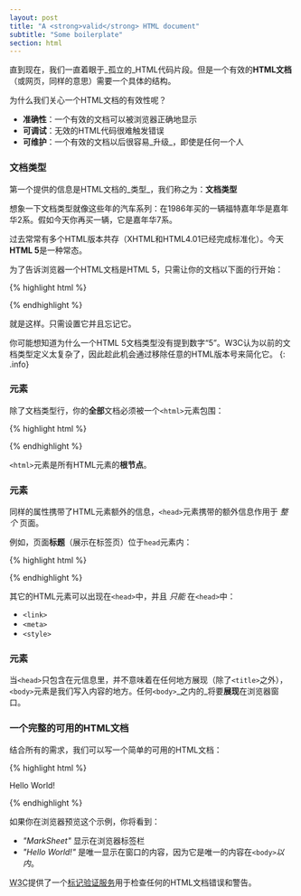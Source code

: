 ```yaml
---
layout: post
title: "A <strong>valid</strong> HTML document"
subtitle: "Some boilerplate"
section: html
---
```


直到现在，我们一直着眼于_孤立的_HTML代码片段。但是一个有效的**HTML文档**（或网页，同样的意思）需要一个具体的结构。

为什么我们关心一个HTML文档的有效性呢？

* **准确性**：一个有效的文档可以被浏览器正确地显示
* **可调试**：无效的HTML代码很难触发错误
* **可维护**：一个有效的文档以后很容易_升级_，即使是任何一个人

### 文档类型

第一个提供的信息是HTML文档的_类型_，我们称之为：**文档类型**

想象一下文档类型就像这些年的汽车系列：在1986年买的一辆福特嘉年华是嘉年华2系。假如今天你再买一辆，它是嘉年华7系。

过去常常有多个HTML版本共存（XHTML和HTML4.01已经完成标准化）。今天**HTML 5**是一种常态。

为了告诉浏览器一个HTML文档是HTML 5，只需让你的文档以下面的行开始：

{% highlight html %}
<!DOCTYPE html>
{% endhighlight %}

就是这样。只需设置它并且忘记它。

你可能想知道为什么一个HTML 5文档类型没有提到数字“5”。W3C认为以前的文档类型定义太复杂了，因此趁此机会通过移除任意的HTML版本号来简化它。
{: .info}

### <html>元素

除了文档类型行，你的**全部**文档必须被一个`<html>`元素包围：

{% highlight html %}
<!DOCTYPE html>
<html>
  <!-- The rest of your HTML code is here -->
</html>
{% endhighlight %}

`<html>`元素是所有HTML元素的**根节点**。

### <head>元素

同样的属性携带了HTML元素额外的信息，`<head>`元素携带的额外信息作用于 _整个_ 页面。

例如，页面**标题**（展示在标签页）位于`head`元素内：

{% highlight html %}
<head>
  <title>My fabulous blog</title>
</head>
{% endhighlight %}

其它的HTML元素可以出现在`<head>`中，并且 _只能_ 在`<head>`中：

* `<link>`
* `<meta>`
* `<style>`

### <body>元素

当`<head>`只包含在元信息里，并不意味着在任何地方展现（除了`<title>`之外），`<body>`元素是我们写入内容的地方。任何`<body>`_之内的_将要**展现**在浏览器窗口。

### 一个完整的可用的HTML文档

结合所有的需求，我们可以写一个简单的可用的HTML文档：

{% highlight html %}
<!DOCTYPE html>
<html>
  <head>
    <meta charset="utf-8">
    <title>MarkSheet</title>
    <meta name="description" content="A simple HTML and CSS tutorial">
  </head>
  <body>
    <p>Hello World!</p>
  </body>
</html>
{% endhighlight %}

如果你在浏览器预览这个示例，你将看到：

* _"MarkSheet"_ 显示在浏览器标签栏
* _"Hello World!"_ 是唯一显示在窗口的内容，因为它是唯一的内容在`<body>`_以内_。

<p><abbr title="World Wide Web Consortium">W3C</abbr>提供了一个<a href="http://validator.w3.org/#validate_by_input">标记验证服务</a>用于检查任何的HTML文档错误和警告。</p>